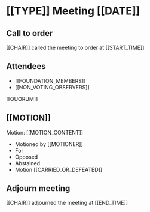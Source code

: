 # [[TYPE]] Meeting [[DATE]]

## Call to order

[[CHAIR]] called the meeting to order at [[START_TIME]]

## Attendees

* [[FOUNDATION_MEMBERS]]
* [[NON_VOTING_OBSERVERS]]

[[QUORUM]]

## [[MOTION]]

Motion: [[MOTION_CONTENT]]

* Motioned by [[MOTIONER]]
* For
* Opposed
* Abstained
* Motion [[CARRIED_OR_DEFEATED]]

## Adjourn meeting

[[CHAIR]] adjourned the meeting at [[END_TIME]]
